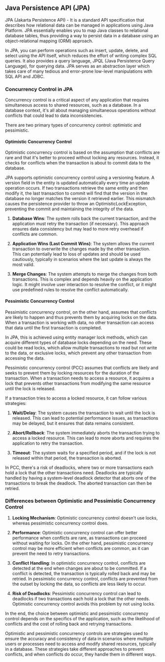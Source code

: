 ## **Java Persistence API (JPA)**

JPA (Jakarta Persistence API) - It is a standard API specification that describes how relational data can be managed in applications using Java Platform. JPA essentially enables you to map Java classes to relational database tables, thus providing a way to persist data in a database using an object-relational mapping (ORM) approach.

In JPA, you can perform operations such as insert, update, delete, and select using the API itself, which reduces the effort of writing complex SQL queries. It also provides a query language, JPQL (Java Persistence Query Language), for querying data. JPA serves as an abstraction layer which takes care of many tedious and error-prone low-level manipulations with SQL API and JDBC.

### **Concurrency Control in JPA**

Concurrency control is a critical aspect of any application that requires simultaneous access to shared resources, such as a database. In a database context, it's all about managing simultaneous operations without conflicts that could lead to data inconsistencies.

There are two primary types of concurrency control: optimistic and pessimistic.

#### **Optimistic Concurrency Control**

Optimistic concurrency control is based on the assumption that conflicts are rare and that it's better to proceed without locking any resources. Instead, it checks for conflicts when the transaction is about to commit data to the database. 

JPA supports optimistic concurrency control using a versioning feature. A version field in the entity is updated automatically every time an update operation occurs. If two transactions retrieve the same entity and then modify it, the last transaction to commit will find that the version in the database no longer matches the version it retrieved earlier. This mismatch causes the persistence provider to throw an OptimisticLockException, preventing the commit and maintaining the integrity of the data.

1. **Database Wins**: The system rolls back the current transaction, and the application must retry the transaction (if necessary). This approach ensures data consistency but may lead to more retry overhead if conflicts are common.

2. **Application Wins (Last Commit Wins)**: The system allows the current transaction to overwrite the changes made by the other transaction. This can potentially lead to loss of updates and should be used cautiously, typically in scenarios where the last update is always the most valid.

3. **Merge Changes**: The system attempts to merge the changes from both transactions. This is complex and depends heavily on the application logic. It might involve user interaction to resolve the conflict, or it might use predefined rules to resolve the conflict automatically.


#### **Pessimistic Concurrency Control**

Pessimistic concurrency control, on the other hand, assumes that conflicts are likely to happen and thus prevents them by acquiring locks on the data. When a transaction is working with data, no other transaction can access that data until the first transaction is completed.

In JPA, this is achieved using entity manager lock methods, which can acquire different types of database locks depending on the need. These could be read locks, which allow multiple transactions to read but not write to the data, or exclusive locks, which prevent any other transaction from accessing the data.

Pessimistic concurrency control (PCC) assumes that conflicts are likely and seeks to prevent them by locking resources for the duration of the transaction. When a transaction needs to access a resource, it acquires a lock that prevents other transactions from modifying the same resource until the lock is released.

If a transaction tries to access a locked resource, it can follow various strategies:

1. **Wait/Delay**: The system causes the transaction to wait until the lock is released. This can lead to potential performance issues, as transactions may be delayed, but it ensures that data remains consistent.

2. **Abort/Rollback**: The system immediately aborts the transaction trying to access a locked resource. This can lead to more aborts and requires the application to retry the transaction.

3. **Timeout**: The system waits for a specified period, and if the lock is not released within that period, the transaction is aborted.

In PCC, there's a risk of deadlocks, where two or more transactions each hold a lock that the other transactions need. Deadlocks are typically handled by having a system-level deadlock detector that aborts one of the transactions to break the deadlock. The aborted transaction can then be retried.


### **Differences between Optimistic and Pessimistic Concurrency Control**

1. **Locking Mechanism**: Optimistic concurrency control doesn't use locks, whereas pessimistic concurrency control does.

2. **Performance**: Optimistic concurrency control can offer better performance when conflicts are rare, as transactions can proceed without waiting for locks. On the other hand, pessimistic concurrency control may be more efficient when conflicts are common, as it can prevent the need to retry transactions.

3. **Conflict Handling**: In optimistic concurrency control, conflicts are detected at the end when changes are about to be committed. If a conflict is detected, the transaction is typically rolled back and may be retried. In pessimistic concurrency control, conflicts are prevented from the outset by locking the data, so conflicts are less likely to occur.

4. **Risk of Deadlocks**: Pessimistic concurrency control can lead to deadlocks if two transactions each hold a lock that the other needs. Optimistic concurrency control avoids this problem by not using locks.

In the end, the choice between optimistic and pessimistic concurrency control depends on the specifics of the application, such as the likelihood of conflicts and the cost of rolling back and retrying transactions.

Optimistic and pessimistic concurrency controls are strategies used to ensure the accuracy and consistency of data in scenarios where multiple users or processes need to access and modify shared resources, typically in a database. These strategies take different approaches to prevent conflicts, and when conflicts do occur, they handle them in different ways.

